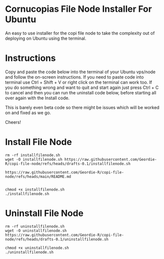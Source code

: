 # Cornucopias File Node Installer For Ubuntu
An easy to use installer for the copi file node to take the complexity out of deploying on Ubuntu using the terminal.

# Instructions
Copy and paste the code below into the terminal of your Ubuntu vps/node and follow the on-screen instructions.  If you need to paste code into terminal use Ctrl + Shift + V or right click on the terminal can work too.  If you do something wrong and want to quit and start again just press Ctrl + C to cancel and then you can run the uninstall code below, before starting all over again with the Install code.

This is barely even beta code so there might be issues which will be worked on and fixed as we go.

Cheers!

# Install File Node
```
rm -rf installfilenode.sh
wget -O installfilenode.sh https://raw.githubusercontent.com/Geordie-R/copi-file-node/refs/heads/drafts-0.1/installfilenode.sh

https://raw.githubusercontent.com/Geordie-R/copi-file-node/refs/heads/main/README.md


chmod +x installfilenode.sh
./installfilenode.sh
```

# Uninstall File Node
```
rm -rf uninstallfilenode.sh
wget -O uninstallfilenode.sh https://raw.githubusercontent.com/Geordie-R/copi-file-node/refs/heads/drafts-0.1/uninstallfilenode.sh

chmod +x uninstallfilenode.sh
./uninstallfilenode.sh
```
